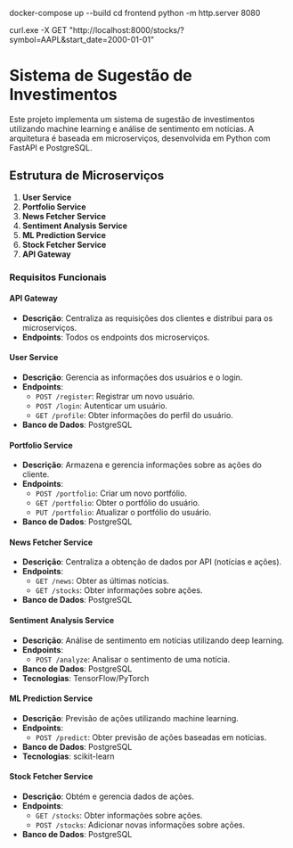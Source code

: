 docker-compose up --build
cd frontend
python -m http.server 8080

curl.exe -X GET "http://localhost:8000/stocks/?symbol=AAPL&start_date=2000-01-01"



# Sistema de Sugestão de Investimentos

Este projeto implementa um sistema de sugestão de investimentos utilizando machine learning e análise de sentimento em notícias. A arquitetura é baseada em microserviços, desenvolvida em Python com FastAPI e PostgreSQL.

## Estrutura de Microserviços

1. **User Service**
2. **Portfolio Service**
3. **News Fetcher Service**
4. **Sentiment Analysis Service**
5. **ML Prediction Service**
6. **Stock Fetcher Service**
7. **API Gateway**

### Requisitos Funcionais

#### API Gateway
- **Descrição**: Centraliza as requisições dos clientes e distribui para os microserviços.
- **Endpoints**: Todos os endpoints dos microserviços.

#### User Service
- **Descrição**: Gerencia as informações dos usuários e o login.
- **Endpoints**:
  - `POST /register`: Registrar um novo usuário.
  - `POST /login`: Autenticar um usuário.
  - `GET /profile`: Obter informações do perfil do usuário.
- **Banco de Dados**: PostgreSQL

#### Portfolio Service
- **Descrição**: Armazena e gerencia informações sobre as ações do cliente.
- **Endpoints**:
  - `POST /portfolio`: Criar um novo portfólio.
  - `GET /portfolio`: Obter o portfólio do usuário.
  - `PUT /portfolio`: Atualizar o portfólio do usuário.
- **Banco de Dados**: PostgreSQL

#### News Fetcher Service
- **Descrição**: Centraliza a obtenção de dados por API (notícias e ações).
- **Endpoints**:
  - `GET /news`: Obter as últimas notícias.
  - `GET /stocks`: Obter informações sobre ações.
- **Banco de Dados**: PostgreSQL

#### Sentiment Analysis Service
- **Descrição**: Análise de sentimento em notícias utilizando deep learning.
- **Endpoints**:
  - `POST /analyze`: Analisar o sentimento de uma notícia.
- **Banco de Dados**: PostgreSQL
- **Tecnologias**: TensorFlow/PyTorch

#### ML Prediction Service
- **Descrição**: Previsão de ações utilizando machine learning.
- **Endpoints**:
  - `POST /predict`: Obter previsão de ações baseadas em notícias.
- **Banco de Dados**: PostgreSQL
- **Tecnologias**: scikit-learn

#### Stock Fetcher Service
- **Descrição**: Obtém e gerencia dados de ações.
- **Endpoints**:
  - `GET /stocks`: Obter informações sobre ações.
  - `POST /stocks`: Adicionar novas informações sobre ações.
- **Banco de Dados**: PostgreSQL


